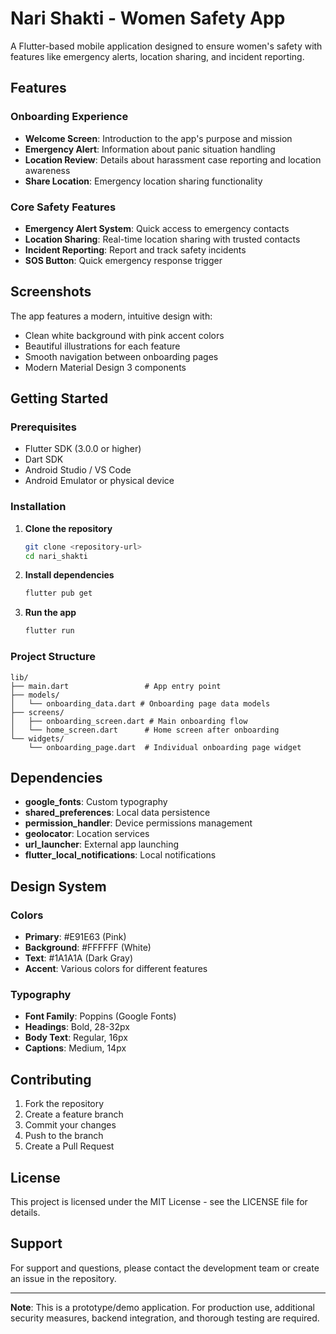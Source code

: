 # Nari Shakti - Women Safety App

A Flutter-based mobile application designed to ensure women's safety with features like emergency alerts, location sharing, and incident reporting.

## Features

### Onboarding Experience
- **Welcome Screen**: Introduction to the app's purpose and mission
- **Emergency Alert**: Information about panic situation handling
- **Location Review**: Details about harassment case reporting and location awareness
- **Share Location**: Emergency location sharing functionality

### Core Safety Features
- **Emergency Alert System**: Quick access to emergency contacts
- **Location Sharing**: Real-time location sharing with trusted contacts
- **Incident Reporting**: Report and track safety incidents
- **SOS Button**: Quick emergency response trigger

## Screenshots

The app features a modern, intuitive design with:
- Clean white background with pink accent colors
- Beautiful illustrations for each feature
- Smooth navigation between onboarding pages
- Modern Material Design 3 components

## Getting Started

### Prerequisites
- Flutter SDK (3.0.0 or higher)
- Dart SDK
- Android Studio / VS Code
- Android Emulator or physical device

### Installation

1. **Clone the repository**
   ```bash
   git clone <repository-url>
   cd nari_shakti
   ```

2. **Install dependencies**
   ```bash
   flutter pub get
   ```

3. **Run the app**
   ```bash
   flutter run
   ```

### Project Structure

```
lib/
├── main.dart                 # App entry point
├── models/
│   └── onboarding_data.dart # Onboarding page data models
├── screens/
│   ├── onboarding_screen.dart # Main onboarding flow
│   └── home_screen.dart      # Home screen after onboarding
└── widgets/
    └── onboarding_page.dart  # Individual onboarding page widget
```

## Dependencies

- **google_fonts**: Custom typography
- **shared_preferences**: Local data persistence
- **permission_handler**: Device permissions management
- **geolocator**: Location services
- **url_launcher**: External app launching
- **flutter_local_notifications**: Local notifications

## Design System

### Colors
- **Primary**: #E91E63 (Pink)
- **Background**: #FFFFFF (White)
- **Text**: #1A1A1A (Dark Gray)
- **Accent**: Various colors for different features

### Typography
- **Font Family**: Poppins (Google Fonts)
- **Headings**: Bold, 28-32px
- **Body Text**: Regular, 16px
- **Captions**: Medium, 14px

## Contributing

1. Fork the repository
2. Create a feature branch
3. Commit your changes
4. Push to the branch
5. Create a Pull Request

## License

This project is licensed under the MIT License - see the LICENSE file for details.

## Support

For support and questions, please contact the development team or create an issue in the repository.

---

**Note**: This is a prototype/demo application. For production use, additional security measures, backend integration, and thorough testing are required.
